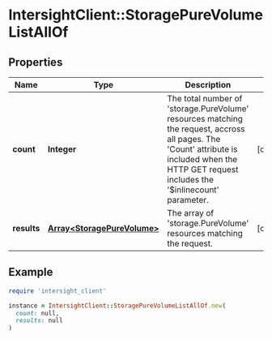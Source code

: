 # IntersightClient::StoragePureVolumeListAllOf

## Properties

| Name | Type | Description | Notes |
| ---- | ---- | ----------- | ----- |
| **count** | **Integer** | The total number of &#39;storage.PureVolume&#39; resources matching the request, accross all pages. The &#39;Count&#39; attribute is included when the HTTP GET request includes the &#39;$inlinecount&#39; parameter. | [optional] |
| **results** | [**Array&lt;StoragePureVolume&gt;**](StoragePureVolume.md) | The array of &#39;storage.PureVolume&#39; resources matching the request. | [optional] |

## Example

```ruby
require 'intersight_client'

instance = IntersightClient::StoragePureVolumeListAllOf.new(
  count: null,
  results: null
)
```

